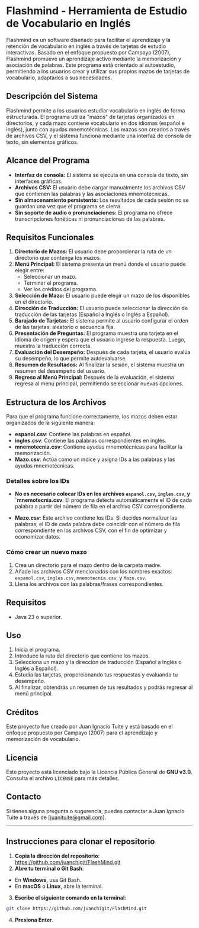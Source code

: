# Flashmind - Herramienta de Estudio de Vocabulario en Inglés

Flashmind es un software diseñado para facilitar el aprendizaje y la retención de vocabulario en inglés a través de tarjetas de estudio interactivas. Basado en el enfoque propuesto por Campayo (2007), Flashmind promueve un aprendizaje activo mediante la memorización y asociación de palabras. Este programa está orientado al autoestudio, permitiendo a los usuarios crear y utilizar sus propios mazos de tarjetas de vocabulario, adaptados a sus necesidades.

## Descripción del Sistema

Flashmind permite a los usuarios estudiar vocabulario en inglés de forma estructurada. El programa utiliza "mazos" de tarjetas organizados en directorios, y cada mazo contiene vocabulario en dos idiomas (español e inglés), junto con ayudas mnemotécnicas. Los mazos son creados a través de archivos CSV, y el sistema funciona mediante una interfaz de consola de texto, sin elementos gráficos.

## Alcance del Programa

- **Interfaz de consola:** El sistema se ejecuta en una consola de texto, sin interfaces gráficas.
- **Archivos CSV:** El usuario debe cargar manualmente los archivos CSV que contienen las palabras y las asociaciones mnemotécnicas.
- **Sin almacenamiento persistente:** Los resultados de cada sesión no se guardan una vez que el programa se cierra.
- **Sin soporte de audio o pronunciaciones:** El programa no ofrece transcripciones fonéticas ni pronunciaciones de las palabras.

## Requisitos Funcionales

1. **Directorio de Mazos:** El usuario debe proporcionar la ruta de un directorio que contenga los mazos.
2. **Menú Principal:** El sistema presenta un menú donde el usuario puede elegir entre:
    - Seleccionar un mazo.
    - Terminar el programa.
    - Ver los créditos del programa.
3. **Selección de Mazo:** El usuario puede elegir un mazo de los disponibles en el directorio.
4. **Dirección de Traducción:** El usuario puede seleccionar la dirección de traducción de las tarjetas (Español a Inglés o Inglés a Español).
5. **Barajado de Tarjetas:** El sistema permite al usuario configurar el orden de las tarjetas: aleatorio o secuencia fija.
6. **Presentación de Preguntas:** El programa muestra una tarjeta en el idioma de origen y espera que el usuario ingrese la respuesta. Luego, muestra la traducción correcta.
7. **Evaluación del Desempeño:** Después de cada tarjeta, el usuario evalúa su desempeño, lo que permite autoevaluarse.
8. **Resumen de Resultados:** Al finalizar la sesión, el sistema muestra un resumen del desempeño del usuario.
9. **Regreso al Menú Principal:** Después de la evaluación, el sistema regresa al menú principal, permitiendo seleccionar nuevas opciones.

## Estructura de los Archivos

Para que el programa funcione correctamente, los mazos deben estar organizados de la siguiente manera:

- **espanol.csv**: Contiene las palabras en español.
- **ingles.csv**: Contiene las palabras correspondientes en inglés.
- **mnemotecnia.csv**: Contiene ayudas mnemotécnicas para facilitar la memorización.
- **Mazo.csv**: Actúa como un índice y asigna IDs a las palabras y las ayudas mnemotécnicas.

### Detalles sobre los IDs

- **No es necesario colocar IDs en los archivos `espanol.csv`, `ingles.csv`, y `mnemotecnia.csv**: El programa detecta automáticamente el ID de cada palabra a partir del número de fila en el archivo CSV correspondiente.
  
- **Mazo.csv**: Este archivo contiene los IDs. Si decides normalizar las palabras, el ID de cada palabra debe coincidir con el número de fila correspondiente en los archivos CSV, con el fin de optimizar y economizar datos.

### Cómo crear un nuevo mazo

1. Crea un directorio para el mazo dentro de la carpeta madre.
2. Añade los archivos CSV mencionados con los nombres exactos: `espanol.csv`, `ingles.csv`, `mnemotecnia.csv`, y `Mazo.csv`.
3. Llena los archivos con las palabras/frases correspondientes.

## Requisitos

- Java 23 o superior.

## Uso

1. Inicia el programa.
2. Introduce la ruta del directorio que contiene los mazos.
3. Selecciona un mazo y la dirección de traducción (Español a Inglés o Inglés a Español).
4. Estudia las tarjetas, proporcionando tus respuestas y evaluando tu desempeño.
5. Al finalizar, obtendrás un resumen de tus resultados y podrás regresar al menú principal.

## Créditos

Este proyecto fue creado por Juan Ignacio Tuite y está basado en el enfoque propuesto por Campayo (2007) para el aprendizaje y memorización de vocabulario.

## Licencia

Este proyecto está licenciado bajo la Licencia Pública General de **GNU v3.0**. Consulta el archivo `LICENSE` para más detalles.

## Contacto

Si tienes alguna pregunta o sugerencia, puedes contactar a Juan Ignacio Tuite a través de [juanituite@gmail.com].

---

## Instrucciones para clonar el repositorio

1. **Copia la dirección del repositorio**: https://github.com/juanchigit/FlashMind.git
2. **Abre tu terminal o Git Bash**:
- En **Windows**, usa Git Bash.
- En **macOS** o **Linux**, abre la terminal.

3. **Escribe el siguiente comando en la terminal**:

```bash
git clone https://github.com/juanchigit/FlashMind.git
```

4. **Presiona Enter**.
